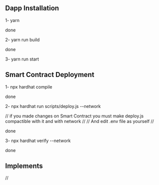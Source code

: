## Dapp Installation

1- yarn

done

2- yarn run build

done

3- yarn run start

## Smart Contract Deployment

1- npx hardhat compile

done

2- npx hardhat run scripts/deploy.js --network <Network>

// if you made changes on Smart Contract you must make deploy.js compactible with it and with network //
// And edit .env file as yourself //

done
  
3- npx hardhat verify --network <Network> <ContractAddress>
  
done
  
## Implements ##
  
//
